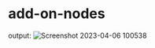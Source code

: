# add-on-nodes

output:
![Screenshot 2023-04-06 100538](https://user-images.githubusercontent.com/125973911/230273220-a15428f8-68d6-4532-998a-330890319fc4.png)
